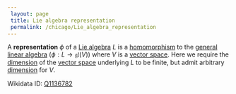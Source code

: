 ```yaml
---
 layout: page
 title: Lie algebra representation
 permalink: /chicago/Lie_algebra_representation
---
```

A **representation** $\phi$ of a [Lie algebra](https://defsmath.github.io/DefsMath/Lie_algebra) $L$ is a [homomorphism](https://defsmath.github.io/DefsMath/Lie_algebra_homomorphism) to the [general linear algebra](https://defsmath.github.io/DefsMath/general_linear_algebra) ($\phi:L \to \mathfrak{gl}(V)$) where $V$ is a [vector space](https://defsmath.github.io/DefsMath/vector_space). Here we require the [dimension](https://defsmath.github.io/DefsMath/dimension_of_vector_space) of the [vector space](https://defsmath.github.io/DefsMath/vector_space) underlying $L$ to be finite, but admit arbitrary [dimension](https://defsmath.github.io/DefsMath/##########################dimension) for $V$.

Wikidata ID: [Q1136782](https://www.wikidata.org/wiki/Q1136782)
